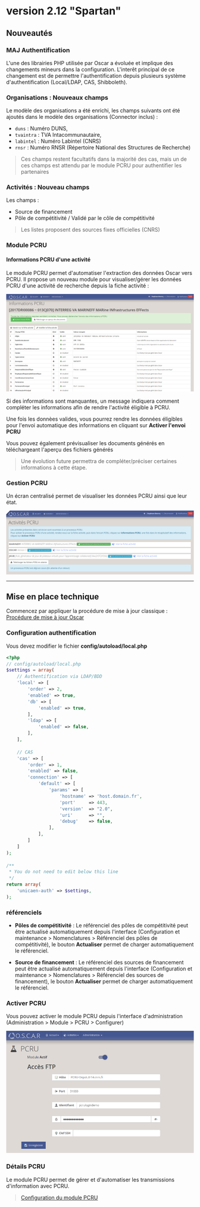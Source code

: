 # version 2.12 "Spartan"

## Nouveautés

### MAJ Authentification

L'une des librairies PHP utilisée par Oscar a évoluée et implique des changements mineurs dans la configuration. L'interêt principal de ce changement est de permettre l'authentification depuis plusieurs système d'authentification (Local/LDAP, CAS, Shibboleth).


### Organisations : Nouveaux champs

Le modèle des organisations a été enrichi, les champs suivants ont été ajoutés dans le modèle des organisations (Connector inclus) : 

 - `duns` : Numéro DUNS, 
 - `tvaintra`  : TVA Intacommunautaire,
 - `labintel` : Numéro Labintel (CNRS)
 - `rnsr` : Numéro RNSR (Répertoire National des Structures de Recherche)

> Ces champs restent facultatifs dans la majorité des cas, mais un de ces champs est attendu par le module PCRU pour authentifier les partenaires


### Activités : Nouveau champs

Les champs : 

 - Source de financement
 - Pôle de compétitivité / Validé par le côle de compétitivité

> Les listes proposent des sources fixes officielles (CNRS)

### Module PCRU

#### Informations PCRU d'une activité

Le module PCRU permet d'automatiser l'extraction des données Oscar vers PCRU. Il propose un nouveau module pour visualiser/gérer les données PCRU d'une activité de recherche depuis la fiche activité :

![Fiche information PCRU](../images/pcru-fiche-infos.png)

Si des informations sont manquantes, un message indiquera comment compléter les informations afin de rendre l'activité éligible à PCRU.

Une fois les donnèes valides, vous pourrez rendre les données éligibles pour l'envoi automatique des informations en cliquant sur **Activer l'envoi PCRU**

Vous pouvez également prévisualiser les documents générés en téléchargeant l'aperçu des fichiers générés

> Une évolution future permettra de compléter/préciser certaines informations à cette étape.

### Gestion PCRU

Un écran centralisé permet de visualiser les données PCRU ainsi que leur état.

![Liste de contrôle PCRU](../images/pcru-list.png)

---

## Mise en place technique

Commencez par appliquer la procédure de mise à jour classique : 
[Procédure de mise à jour Oscar](../update.md)

### Configuration authentification

Vous devez modifier le fichier **config/autoload/local.php**

```php
<?php
// config/autoload/local.php
$settings = array(
    // Authentification via LDAP/BDD
    'local' => [
        'order' => 2,
        'enabled' => true,
        'db' => [
            'enabled' => true,
        ],
        'ldap' => [
            'enabled' => false,
        ],
    ],
    
    // CAS
    'cas' => [
        'order' => 1,
        'enabled' => false,
        'connection' => [
            'default' => [
                'params' => [
                    'hostname' => 'host.domain.fr',
                    'port'     => 443,
                    'version'  => "2.0",
                    'uri'      => "",
                    'debug'    => false,
                ],
            ],
        ]
    ]
);

/**
 * You do not need to edit below this line
 */
return array(
    'unicaen-auth' => $settings,
);
```

### référenciels

- **Pôles de compétitivité** : Le référenciel des pôles de compétitivité peut être actualisé automatiquement depuis l'interface (Configuration et maintenance > Nomenclatures > Référenciel des pôles de compétitivité), le bouton **Actualiser** permet de charger automatiquement le référenciel.

 - **Source de financement** : Le référenciel des sources de financement peut être actualisé automatiquement depuis l'interface (Configuration et maintenance > Nomenclatures > Référenciel des sources de financement), le bouton **Actualiser** permet de charger automatiquement le référenciel.

### Activer PCRU

Vous pouvez activer le module PCRU depuis l'interface d'administration (Administration > Module > PCRU > Configurer)

![Liste de contrôle PCRU](../images/pcru-ftp.png)

### Détails PCRU

Le module PCRU permet de gérer et d'automatiser les transmissions d'information avec PCRU.

 > [Configuration du module PCRU](../config-pcru.md)

